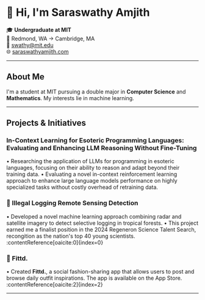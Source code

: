 # 👋 Hi, I'm Saraswathy Amjith

🎓 **Undergraduate at MIT**  
📍 Redmond, WA → Cambridge, MA  
📧 [swathy@mit.edu](mailto:swathy@mit.edu)  
🌐 [saraswathyamjith.com](http://saraswathyamjith.com)

---

## About Me

I'm a student at MIT pursuing a double major in **Computer Science** and **Mathematics**. My interests lie in machine learning. 

---

## Projects & Initiatives

### In-Context Learning for Esoteric Programming Languages: Evaluating and Enhancing LLM Reasoning Without Fine-Tuning
• Researching the application of LLMs for programming in esoteric languages, focusing on their ability to reason and adapt beyond their training data.
• Evaluating a novel in-context reinforcement learning approach to enhance large language models performance on highly specialized tasks without costly overhead of retraining data.

### 🌲 Illegal Logging Remote Sensing Detection
• Developed a novel machine learning approach combining radar and satellite imagery to detect selective logging in tropical forests. 
• This project earned me a finalist position in the 2024 Regeneron Science Talent Search, recongition as the nation's top 40 young scientists. :contentReference[oaicite:0]{index=0}

### 👗 Fittd.
• Created **Fittd.**, a social fashion-sharing app that allows users to post and browse daily outfit inspirations. The app is available on the App Store. :contentReference[oaicite:2]{index=2}

---

